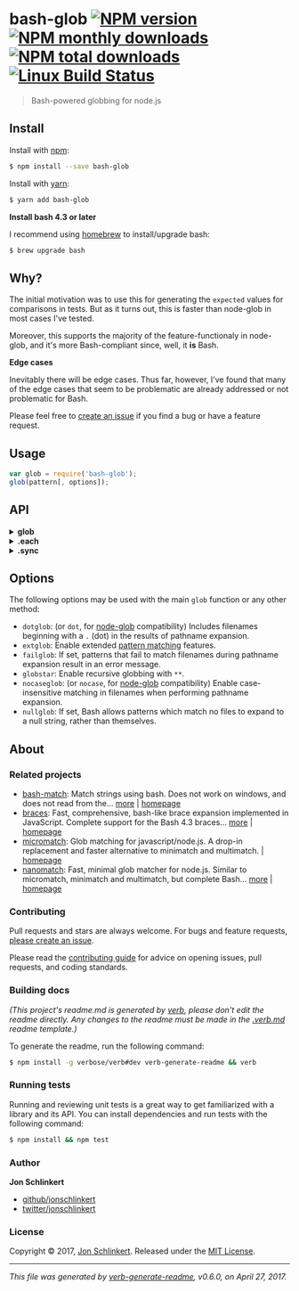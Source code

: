 # bash-glob [![NPM version](https://img.shields.io/npm/v/bash-glob.svg?style=flat)](https://www.npmjs.com/package/bash-glob) [![NPM monthly downloads](https://img.shields.io/npm/dm/bash-glob.svg?style=flat)](https://npmjs.org/package/bash-glob)  [![NPM total downloads](https://img.shields.io/npm/dt/bash-glob.svg?style=flat)](https://npmjs.org/package/bash-glob) [![Linux Build Status](https://img.shields.io/travis/jonschlinkert/bash-glob.svg?style=flat&label=Travis)](https://travis-ci.org/jonschlinkert/bash-glob)

> Bash-powered globbing for node.js

## Install

Install with [npm](https://www.npmjs.com/):

```sh
$ npm install --save bash-glob
```

Install with [yarn](https://yarnpkg.com):

```sh
$ yarn add bash-glob
```

**Install bash 4.3 or later**

I recommend using [homebrew](https://github.com/Homebrew/homebrew-core) to install/upgrade bash:

```sh
$ brew upgrade bash
```

## Why?

The initial motivation was to use this for generating the `expected` values for comparisons in tests. But as it turns out, this is faster than node-glob in most cases I've tested.

Moreover, this supports the majority of the feature-functionaly in node-glob, and it's more Bash-compliant since, well, it **is** Bash.

**Edge cases**

Inevitably there will be edge cases. Thus far, however, I've found that many of the edge cases that seem to be problematic are already addressed or not problematic for Bash.

Please feel free to [create an issue](../../issues) if you find a bug or have a feature request.

## Usage

```js
var glob = require('bash-glob');
glob(pattern[, options]);
```

## API

<details>
<summary><strong>glob</strong></summary>

### [glob](index.js#L32)

Asynchronously returns an array of files that match the given pattern or patterns.

**Params**

* `patterns` **{String|Array}**: One or more glob patterns to use for matching.
* `options` **{Object}**: Options to pass to bash. See available [options](#options).
* `cb` **{Function}**: Callback function, with `err` and `files` array.

**Example**

```js
var glob = require('bash-glob');
glob('*.js', function(err, files) {
  if (err) return console.log(err);
  console.log(files);
});
```

</details>

<details>
<summary><strong>.each</strong></summary>

### [.each](index.js#L100)

Asynchronously glob an array of files that match any of the given `patterns`.

**Params**

* `patterns` **{String}**: One or more glob patterns to use for matching.
* `options` **{Object}**: Options to pass to bash. See available [options](#options).
* `cb` **{Function}**: Callback function, with `err` and `files` array.

**Example**

```js
var glob = require('bash-glob');
glob.each(['*.js', '*.md'], {dot: true}, function(err, files) {
  if (err) return console.log(err);
  console.log(files);
});
```

</details>

<details>
<summary><strong>.sync</strong></summary>

### [.sync](index.js#L156)

Returns an array of files that match the given patterns or patterns.

**Params**

* `patterns` **{String}**: One or more glob patterns to use for matching.
* `options` **{Object}**: Options to pass to bash. See available [options](#options).
* `returns` **{Array}**: Returns an array of files.

**Example**

```js
var glob = require('bash-glob');
console.log(glob.sync('*.js', {cwd: 'foo'}));
console.log(glob.sync(['*.js'], {cwd: 'bar'}));
```

</details>

## Options

The following options may be used with the main `glob` function or any other method:

* `dotglob`: (or `dot`, for [node-glob](https://github.com/Crafity/node-glob) compatibility) Includes filenames beginning with a `.` (dot) in the results of pathname expansion.
* `extglob`: Enable extended [pattern matching](http://wiki.bash-hackers.org/syntax/pattern) features.
* `failglob`: If set, patterns that fail to match filenames during pathname expansion result in an error message.
* `globstar`: Enable recursive globbing with `**`.
* `nocaseglob`: (or `nocase`, for [node-glob](https://github.com/Crafity/node-glob) compatibility) Enable case-insensitive matching in filenames when performing pathname expansion.
* `nullglob`: If set, Bash allows patterns which match no files to expand to a null string, rather than themselves.

## About

### Related projects

* [bash-match](https://www.npmjs.com/package/bash-match): Match strings using bash. Does not work on windows, and does not read from the… [more](https://github.com/jonschlinkert/bash-match) | [homepage](https://github.com/jonschlinkert/bash-match "Match strings using bash. Does not work on windows, and does not read from the file system. This library requires that Bash 4.3 or higher is installed and is mostly used for checking parity in unit tests.")
* [braces](https://www.npmjs.com/package/braces): Fast, comprehensive, bash-like brace expansion implemented in JavaScript. Complete support for the Bash 4.3 braces… [more](https://github.com/micromatch/braces) | [homepage](https://github.com/micromatch/braces "Fast, comprehensive, bash-like brace expansion implemented in JavaScript. Complete support for the Bash 4.3 braces specification, without sacrificing speed.")
* [micromatch](https://www.npmjs.com/package/micromatch): Glob matching for javascript/node.js. A drop-in replacement and faster alternative to minimatch and multimatch. | [homepage](https://github.com/jonschlinkert/micromatch "Glob matching for javascript/node.js. A drop-in replacement and faster alternative to minimatch and multimatch.")
* [nanomatch](https://www.npmjs.com/package/nanomatch): Fast, minimal glob matcher for node.js. Similar to micromatch, minimatch and multimatch, but complete Bash… [more](https://github.com/jonschlinkert/nanomatch) | [homepage](https://github.com/jonschlinkert/nanomatch "Fast, minimal glob matcher for node.js. Similar to micromatch, minimatch and multimatch, but complete Bash 4.3 wildcard support only (no support for exglobs, posix brackets or braces)")

### Contributing

Pull requests and stars are always welcome. For bugs and feature requests, [please create an issue](../../issues/new).

Please read the [contributing guide](.github/contributing.md) for advice on opening issues, pull requests, and coding standards.

### Building docs

_(This project's readme.md is generated by [verb](https://github.com/verbose/verb-generate-readme), please don't edit the readme directly. Any changes to the readme must be made in the [.verb.md](.verb.md) readme template.)_

To generate the readme, run the following command:

```sh
$ npm install -g verbose/verb#dev verb-generate-readme && verb
```

### Running tests

Running and reviewing unit tests is a great way to get familiarized with a library and its API. You can install dependencies and run tests with the following command:

```sh
$ npm install && npm test
```

### Author

**Jon Schlinkert**

* [github/jonschlinkert](https://github.com/jonschlinkert)
* [twitter/jonschlinkert](https://twitter.com/jonschlinkert)

### License

Copyright © 2017, [Jon Schlinkert](https://github.com/jonschlinkert).
Released under the [MIT License](LICENSE).

***

_This file was generated by [verb-generate-readme](https://github.com/verbose/verb-generate-readme), v0.6.0, on April 27, 2017._